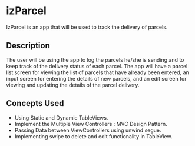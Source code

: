 # izParcel

IzParcel is an app that will be used to track the delivery of parcels.

## Description
The user will be using the app to log the parcels he/she is sending and to keep track of the delivery status of 
each parcel. The app will have a parcel list screen for viewing the list of parcels that have already been entered, an 
input screen for entering the details of new parcels, and an edit screen for viewing and updating the details of the 
parcel delivery.

## Concepts Used

- Using Static and Dynamic TableViews.
- Implement the Multiple View Controllers : MVC Design Pattern.
- Passing Data between ViewControllers using unwind segue.
- Implementing swipe to delete and edit functionality in TableView.



